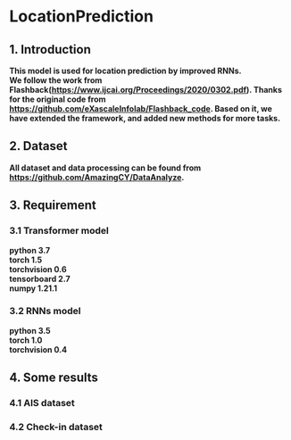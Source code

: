 # LocationPrediction

## 1. Introduction

 __This model is used for location prediction by improved RNNs.__  
    __We follow the work from Flashback(https://www.ijcai.org/Proceedings/2020/0302.pdf).
    Thanks for the original code from https://github.com/eXascaleInfolab/Flashback_code. Based on it,
    we have extended the framework, and added new methods for more tasks.__
    
## 2. Dataset
__All dataset and data processing can be found from https://github.com/AmazingCY/DataAnalyze.__

## 3. Requirement
### 3.1 Transformer model
__python 3.7  
    torch 1.5  
    torchvision 0.6  
    tensorboard 2.7   
    numpy 1.21.1__
### 3.2 RNNs model
__python 3.5  
    torch 1.0  
    torchvision 0.4__
    
## 4. Some results

### 4.1 AIS dataset

### 4.2 Check-in dataset